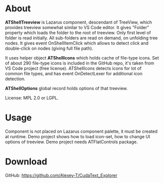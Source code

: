# About

**ATShellTreeview** is Lazarus component, descendant of TreeView, which provides treeview somewhat similar to VS Code editor. It gives "Folder" property which loads the folder to the root of treeview. Only first level of folder is read initially. All sub-folders are read on demand, on unfolding tree nodes.
It gives event OnShellItemClick which allows to detect click and double-click on nodes (giving full file path).

It uses helper object **ATShellIcons** which holds cache of file-type icons. Set of about 290 file-type icons is included in the GitHub repo, it's taken from VS Code project (free license). ATShellIcons detects icons for lot of common file types, and has event OnDetectLexer for additional icon detection.

**ATShellOptions** global record holds options of that treeview.

License: MPL 2.0 or LGPL.

# Usage

Component is not placed on Lazarus component palette, it must be created at runtime.
Demo project shows how to load icon-set, how to change UI options of treeview.
Demo project needs ATFlatControls package.

# Download

GitHub: https://github.com/Alexey-T/CudaText_Explorer
